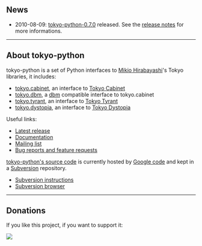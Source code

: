 ## News ##

  * 2010-08-09: [tokyo-python-0.7.0](http://pypi.python.org/pypi/tokyo-python/0.7.0) released. See the [release notes](http://packages.python.org/tokyo-python/changes.html#release-0-7-0) for more informations.

---


## About tokyo-python ##

tokyo-python is a set of Python interfaces to [Mikio Hirabayashi](http://fallabs.com/)'s Tokyo libraries, it includes:

  * [tokyo.cabinet](http://packages.python.org/tokyo-python/cabinet.html), an interface to [Tokyo Cabinet](http://fallabs.com/tokyocabinet/)
  * [tokyo.dbm](http://packages.python.org/tokyo-python/dbm.html), a [dbm](http://docs.python.org/library/dbm.html#module-dbm) compatible interface to tokyo.cabinet
  * [tokyo.tyrant](http://packages.python.org/tokyo-python/tyrant.html), an interface to [Tokyo Tyrant](http://fallabs.com/tokyotyrant/)
  * [tokyo.dystopia](http://packages.python.org/tokyo-python/dystopia.html), an interface to [Tokyo Dystopia](http://fallabs.com/tokyodystopia/)


Useful links:

  * [Latest release](http://pypi.python.org/pypi/tokyo-python/)
  * [Documentation](http://packages.python.org/tokyo-python/)
  * [Mailing list](http://groups.google.com/group/tokyo-python)
  * [Bug reports and feature requests](http://code.google.com/p/tokyo-python/issues/list)


[tokyo-python's source code](http://tokyo-python.googlecode.com/) is currently
hosted by [Google code](http://code.google.com/) and kept in a [Subversion](http://subversion.apache.org/) repository.

  * [Subversion instructions](http://code.google.com/p/tokyo-python/source/checkout)
  * [Subversion browser](http://code.google.com/p/tokyo-python/source/browse/)

---


## Donations ##

If you like this project, if you want to support it:

[![](https://www.paypal.com/en_US/i/btn/btn_donate_SM.gif)](https://www.paypal.com/cgi-bin/webscr?cmd=_s-xclick&hosted_button_id=Y4PXLGH9PSD4J)